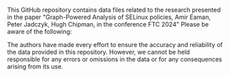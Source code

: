 This GitHub repository contains data files related to the research presented in the paper "Graph-Powered Analysis of SELinux policies, Amir Eaman, Peter Jadczyk, Hugh Chipman, in the conference FTC 2024"
Please be aware of the following: 

The authors have made every effort to ensure the accuracy and reliability of the data provided in this repository. However, we cannot be held responsible for any errors or omissions in the data or for any consequences arising from its use.
